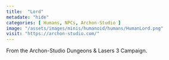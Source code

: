 ```yaml
---
title:  "Lord"
metadate: "hide"
categories: [ Humans, NPCs, Archon-Studio ]
image: "/assets/images/minis/humanoid/humans/HumanLord.png"
visit: "https://archon-studio.com/"
---
```

From the Archon-Studio Dungeons & Lasers 3 Campaign.